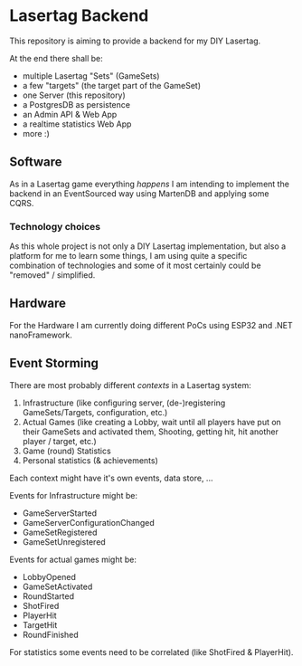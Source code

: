 # Lasertag Backend

This repository is aiming to provide a backend for my DIY Lasertag.

At the end there shall be:
- multiple Lasertag "Sets" (GameSets)
- a few "targets" (the target part of the GameSet)
- one Server (this repository)
- a PostgresDB as persistence
- an Admin API & Web App
- a realtime statistics Web App
- more :)

## Software

As in a Lasertag game everything _happens_ I am intending to implement the backend in an EventSourced way using MartenDB and applying some CQRS.

### Technology choices

As this whole project is not only a DIY Lasertag implementation, but also a platform for me to learn some things,
I am using quite a specific combination of technologies and some of it most certainly could be "removed" / simplified.

## Hardware

For the Hardware I am currently doing different PoCs using ESP32 and .NET nanoFramework.


## Event Storming

There are most probably different _contexts_ in a Lasertag system:
1. Infrastructure (like configuring server, (de-)registering GameSets/Targets, configuration, etc.)
2. Actual Games (like creating a Lobby, wait until all players have put on their GameSets and activated them, Shooting, getting hit, hit another player / target, etc.)
3. Game (round) Statistics
4. Personal statistics (& achievements)

Each context might have it's own events, data store, ...

Events for Infrastructure might be:
- GameServerStarted
- GameServerConfigurationChanged
- GameSetRegistered
- GameSetUnregistered

Events for actual games might be:
- LobbyOpened
- GameSetActivated
- RoundStarted
- ShotFired
- PlayerHit
- TargetHit
- RoundFinished

For statistics some events need to be correlated (like ShotFired & PlayerHit).
